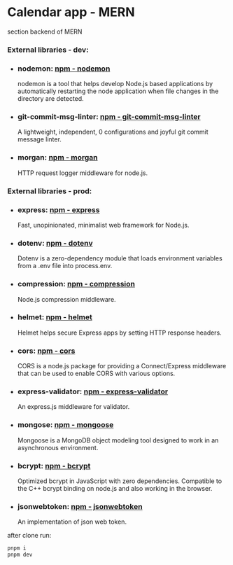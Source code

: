 # Calendar app - MERN

section backend of MERN

### External libraries - dev:

- ### nodemon: [npm - nodemon](https://www.npmjs.com/package/nodemon)
  nodemon is a tool that helps develop Node.js based applications by automatically restarting the node application when file changes in the directory are detected.
- ### git-commit-msg-linter: [npm - git-commit-msg-linter](https://www.npmjs.com/package/git-commit-msg-linter)
  A lightweight, independent, 0 configurations and joyful git commit message linter.
- ### morgan: [npm - morgan](https://www.npmjs.com/package/morgan)
  HTTP request logger middleware for node.js.

### External libraries - prod:

- ### express: [npm - express](https://www.npmjs.com/package/express)
  Fast, unopinionated, minimalist web framework for Node.js.
- ### dotenv: [npm - dotenv](https://www.npmjs.com/package/dotenv)
  Dotenv is a zero-dependency module that loads environment variables from a .env file into process.env.
- ### compression: [npm - compression](https://www.npmjs.com/package/compression)
  Node.js compression middleware.
- ### helmet: [npm - helmet](https://www.npmjs.com/package/helmet)
  Helmet helps secure Express apps by setting HTTP response headers.
- ### cors: [npm - cors](https://www.npmjs.com/package/cors)
  CORS is a node.js package for providing a Connect/Express middleware that can be used to enable CORS with various options.
- ### express-validator: [npm - express-validator](https://www.npmjs.com/package/express-validator)
  An express.js middleware for validator.
- ### mongose: [npm - mongoose](https://www.npmjs.com/package/mongoose)
  Mongoose is a MongoDB object modeling tool designed to work in an asynchronous environment.
- ### bcrypt: [npm - bcrypt](https://www.npmjs.com/package/bcryptjs)
  Optimized bcrypt in JavaScript with zero dependencies. Compatible to the C++ bcrypt binding on node.js and also working in the browser.
- ### jsonwebtoken: [npm - jsonwebtoken](https://www.npmjs.com/package/jsonwebtoken)
  An implementation of json web token.

after clone run:

```sh
pnpm i
pnpm dev
```
